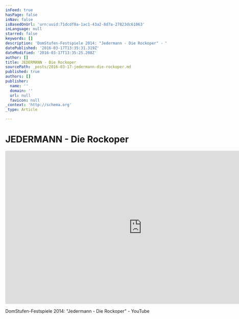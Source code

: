 ```yaml
---
inFeed: true
hasPage: false
inNav: false
isBasedOnUrl: 'urn:uuid:71dcdf8a-1ac1-43a2-8d7a-27823dc61063'
inLanguage: null
starred: false
keywords: []
description: 'DomStufen-Festspiele 2014: "Jedermann - Die Rockoper" - YouTube'
datePublished: '2016-03-17T13:35:31.319Z'
dateModified: '2016-03-17T13:35:25.208Z'
author: []
title: JEDERMANN - Die Rockoper
sourcePath: _posts/2016-03-17-jedermann-die-rockoper.md
published: true
authors: []
publisher:
  name: ''
  domain: ''
  url: null
  favicon: null
_context: 'http://schema.org'
_type: Article

---
```

# JEDERMANN - Die Rockoper

<iframe src="https://cdn.embedly.com/widgets/media.html?src=https%3A%2F%2Fwww.youtube.com%2Fembed%2FMMxJ1aAiNyQ%3Ffeature%3Doembed&amp;url=https%3A%2F%2Fwww.youtube.com%2Fwatch%3Fv%3DMMxJ1aAiNyQ&amp;image=https%3A%2F%2Fi.ytimg.com%2Fvi%2FMMxJ1aAiNyQ%2Fhqdefault.jpg&amp;key=b7d04c9b404c499eba89ee7072e1c4f7&amp;type=text%2Fhtml&amp;schema=youtube" width="854" height="480" scrolling="no" frameborder="0" allowfullscreen="allowfullscreen" style=""></iframe>

DomStufen-Festspiele 2014: "Jedermann - Die Rockoper" - YouTube